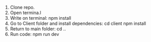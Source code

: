 1. Clone repo.
2. Open termina.l
3. Write on terminal: 
    npm install
4. Go to Client folder and install dependencies:
    cd client
    npm install
5. Return to main folder:
    cd ..
6. Run code:
    npm run dev
